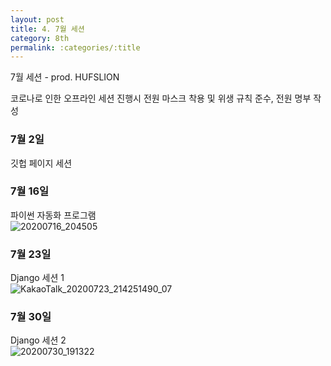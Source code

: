 ```yaml
---
layout: post
title: 4. 7월 세션
category: 8th
permalink: :categories/:title
---
```


7월 세션 - prod. HUFSLION  

코로나로 인한 오프라인 세션 진행시 전원 마스크 착용 및 위생 규칙 준수, 전원 명부 작성  

### 7월 2일
깃헙 페이지 세션  


### 7월 16일
파이썬 자동화 프로그램  
![20200716_204505](https://user-images.githubusercontent.com/30469948/99152430-18c71a80-26e5-11eb-8861-9f61cc12b6f3.jpg)



### 7월 23일
Django 세션 1  
![KakaoTalk_20200723_214251490_07](https://user-images.githubusercontent.com/30469948/99152441-24b2dc80-26e5-11eb-82c5-8cc5386e0acf.jpg)


### 7월 30일
Django 세션 2  
![20200730_191322](https://user-images.githubusercontent.com/30469948/99152438-211f5580-26e5-11eb-9648-d49f86d3d5e6.jpg)
